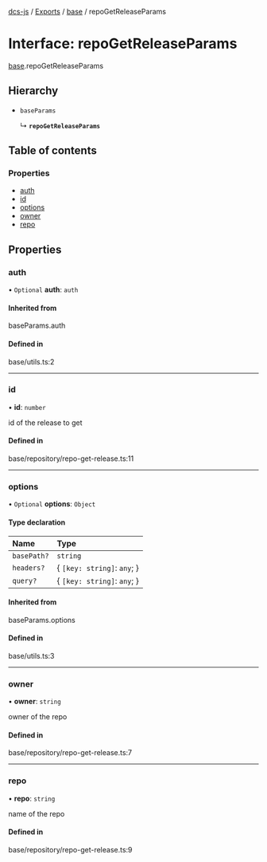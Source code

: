[dcs-js](../README.md) / [Exports](../modules.md) / [base](../modules/base.md) / repoGetReleaseParams

# Interface: repoGetReleaseParams

[base](../modules/base.md).repoGetReleaseParams

## Hierarchy

- `baseParams`

  ↳ **`repoGetReleaseParams`**

## Table of contents

### Properties

- [auth](base.repoGetReleaseParams.md#auth)
- [id](base.repoGetReleaseParams.md#id)
- [options](base.repoGetReleaseParams.md#options)
- [owner](base.repoGetReleaseParams.md#owner)
- [repo](base.repoGetReleaseParams.md#repo)

## Properties

### <a id="auth" name="auth"></a> auth

• `Optional` **auth**: `auth`

#### Inherited from

baseParams.auth

#### Defined in

base/utils.ts:2

___

### <a id="id" name="id"></a> id

• **id**: `number`

id of the release to get

#### Defined in

base/repository/repo-get-release.ts:11

___

### <a id="options" name="options"></a> options

• `Optional` **options**: `Object`

#### Type declaration

| Name | Type |
| :------ | :------ |
| `basePath?` | `string` |
| `headers?` | { `[key: string]`: `any`;  } |
| `query?` | { `[key: string]`: `any`;  } |

#### Inherited from

baseParams.options

#### Defined in

base/utils.ts:3

___

### <a id="owner" name="owner"></a> owner

• **owner**: `string`

owner of the repo

#### Defined in

base/repository/repo-get-release.ts:7

___

### <a id="repo" name="repo"></a> repo

• **repo**: `string`

name of the repo

#### Defined in

base/repository/repo-get-release.ts:9
